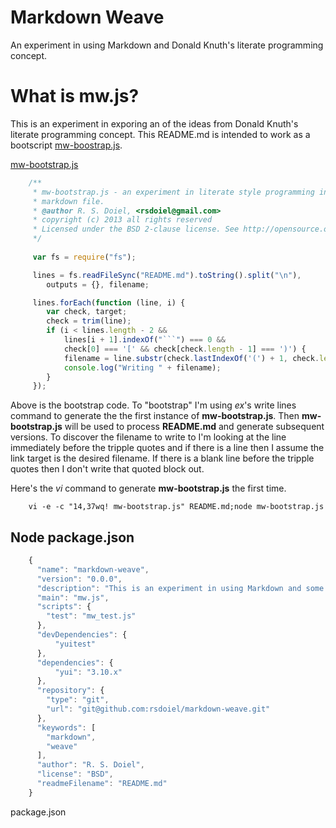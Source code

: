 Markdown Weave
==============

An experiment in using Markdown and Donald Knuth's literate programming concept.

# What is mw.js?

This is an experiment in exporing an of the ideas from  Donald Knuth's 
literate programming concept. This README.md is intended to work as a
bootscript [mw-boostrap.js](mw-boostrap.js).

[mw-bootstrap.js](mw-bootstrap.js)
```JavaScript
    /**
     * mw-bootstrap.js - an experiment in literate style programming in a 
     * markdown file.
     * @author R. S. Doiel, <rsdoiel@gmail.com>
     * copyright (c) 2013 all rights reserved
     * Licensed under the BSD 2-clause license. See http://opensource.org/licenses/BSD-2-Clause
     */
     
     var fs = require("fs");

     lines = fs.readFileSync("README.md").toString().split("\n"),
        outputs = {}, filename;

     lines.forEach(function (line, i) {
        var check, target;
        check = trim(line);
        if (i < lines.length - 2 &&
            lines[i + 1].indexOf("```") === 0 &&
            check[0] === '[' && check[check.length - 1] === ')') {
            filename = line.substr(check.lastIndexOf('(') + 1, check.length - 2);
            console.log("Writing " + filename);
        }
     });

```

Above is the bootstrap code.  To "bootstrap" I'm using _ex_'s write lines command to generate the
the first instance of **mw-bootstrap.js**. Then **mw-bootstrap.js** will be used to process
**README.md** and generate subsequent versions. To discover the filename to write to I'm 
looking at the line immediately before the tripple quotes and if there is a line then I assume
the link target is the desired filename.  If there is a blank line before the tripple quotes then
I don't write that quoted block out.

Here's the _vi_ command to generate **mw-bootstrap.js** the first time.

```Shell
    vi -e -c "14,37wq! mw-bootstrap.js" README.md;node mw-bootstrap.js
```


## Node package.json

```JavaScript
    {
      "name": "markdown-weave",
      "version": "0.0.0",
      "description": "This is an experiment in using Markdown and some concepts from Donald Knuth's literate programming.",
      "main": "mw.js",
      "scripts": {
        "test": "mw_test.js"
      },
      "devDependencies": {
          "yuitest"
      },
      "dependencies": {
          "yui": "3.10.x"
      },
      "repository": {
        "type": "git",
        "url": "git@github.com:rsdoiel/markdown-weave.git"
      },
      "keywords": [
        "markdown",
        "weave"
      ],
      "author": "R. S. Doiel",
      "license": "BSD",
      "readmeFilename": "README.md"
    }
```
package.json


